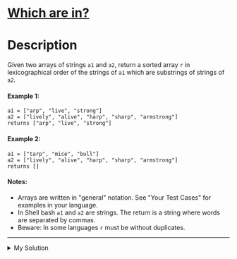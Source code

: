 # [Which are in?](https://www.codewars.com/kata/550554fd08b86f84fe000a58)

# Description

Given two arrays of strings `a1` and `a2`, return a sorted array `r` in lexicographical order of the strings of `a1` which are substrings of strings of `a2`.

#### Example 1:

```
a1 = ["arp", "live", "strong"]
a2 = ["lively", "alive", "harp", "sharp", "armstrong"]
returns ["arp", "live", "strong"]
```

#### Example 2:

```
a1 = ["tarp", "mice", "bull"]
a2 = ["lively", "alive", "harp", "sharp", "armstrong"]
returns []
```

#### Notes:

- Arrays are written in "general" notation. See "Your Test Cases" for examples in your language.
- In Shell bash `a1` and `a2` are strings. The return is a string where words are separated by commas.
- Beware: In some languages `r` must be without duplicates.

---

<details><summary>My Solution</summary>

```js
function inArray(array1, array2) {
  const result = []
  array1.map(str1 => {
    if (array2.some(str2 => str2.includes(str1))) {
      result.push(str1)
    }
  })

  return result.sort()
}
```

</details>
